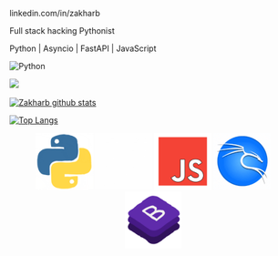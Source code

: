 linkedin.com/in/zakharb

Full stack hacking Pythonist

Python | Asyncio | FastAPI | JavaScript

![Python](https://img.shields.io/badge/python-3670A0?style=for-the-badge&logo=python&logoColor=ffdd54)


![](https://img.shields.io/badge/Code-React-informational?style=flat&logo=react&color=61DAFB)

[![Zakharb github stats](https://github-readme-stats.vercel.app/api?username=zakharb)](https://github.com/zakharb)

[![Top Langs](https://github-readme-stats.vercel.app/api/top-langs/?username=zakharb&layout=compact)](https://github.com/zakharb)


<p align="center">
  <img height=100 src="python.gif" alt="animated" />
  <img height=100 src="fastapi.gif" alt="animated" />
  <img height=100 src="js.gif" alt="animated" />
  <img height=100 src="kali.gif" alt="animated" />
  <img height=100 src="bs.gif" alt="animated" />
</p>
